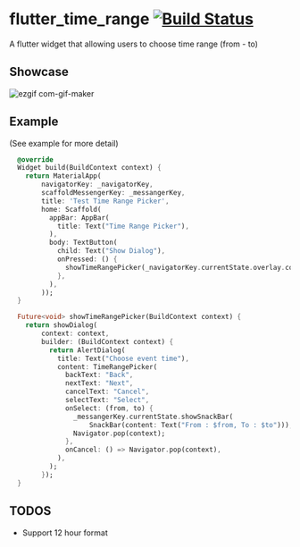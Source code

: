 # flutter_time_range [![Build Status](https://travis-ci.com/alfanthariq/flutter_time_range.svg?branch=master)](https://travis-ci.com/github/alfanthariq/flutter_time_range)

A flutter widget that allowing users to choose time range (from - to) 

## Showcase

![ezgif com-gif-maker](https://raw.githubusercontent.com/alfanthariq/flutter_time_range/master/timerangedialog.gif)


## Example
(See example for more detail)

```dart
  @override
  Widget build(BuildContext context) {
    return MaterialApp(
        navigatorKey: _navigatorKey,
        scaffoldMessengerKey: _messangerKey,
        title: 'Test Time Range Picker',
        home: Scaffold(
          appBar: AppBar(
            title: Text("Time Range Picker"),
          ),
          body: TextButton(
            child: Text("Show Dialog"),
            onPressed: () {
              showTimeRangePicker(_navigatorKey.currentState.overlay.context);
            },
          ),
        ));
  }

  Future<void> showTimeRangePicker(BuildContext context) {
    return showDialog(
        context: context,
        builder: (BuildContext context) {
          return AlertDialog(
            title: Text("Choose event time"),
            content: TimeRangePicker(
              backText: "Back",
              nextText: "Next",
              cancelText: "Cancel",
              selectText: "Select",
              onSelect: (from, to) {
                _messangerKey.currentState.showSnackBar(
                    SnackBar(content: Text("From : $from, To : $to")));
                Navigator.pop(context);
              },
              onCancel: () => Navigator.pop(context),
            ),
          );
        });
  }
```

## TODOS

* Support 12 hour format